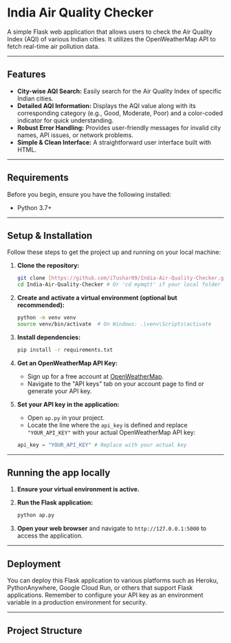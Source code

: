 # India Air Quality Checker

A simple Flask web application that allows users to check the Air Quality Index (AQI) of various Indian cities. It utilizes the OpenWeatherMap API to fetch real-time air pollution data.

---

## Features

* **City-wise AQI Search:** Easily search for the Air Quality Index of specific Indian cities.
* **Detailed AQI Information:** Displays the AQI value along with its corresponding category (e.g., Good, Moderate, Poor) and a color-coded indicator for quick understanding.
* **Robust Error Handling:** Provides user-friendly messages for invalid city names, API issues, or network problems.
* **Simple & Clean Interface:** A straightforward user interface built with HTML.

---

## Requirements

Before you begin, ensure you have the following installed:

* Python 3.7+

---

## Setup & Installation

Follow these steps to get the project up and running on your local machine:

1.  **Clone the repository:**

    ```bash
    git clone [https://github.com/iTushar09/India-Air-Quality-Checker.git](https://github.com/iTushar09/India-Air-Quality-Checker.git)
    cd India-Air-Quality-Checker # Or 'cd mymqtt' if your local folder is named that
    ```

2.  **Create and activate a virtual environment (optional but recommended):**

    ```bash
    python -m venv venv
    source venv/bin/activate  # On Windows: .\venv\Scripts\activate
    ```

3.  **Install dependencies:**

    ```bash
    pip install -r requirements.txt
    ```

4.  **Get an OpenWeatherMap API Key:**
    * Sign up for a free account at [OpenWeatherMap](https://openweathermap.org/).
    * Navigate to the "API keys" tab on your account page to find or generate your API key.

5.  **Set your API key in the application:**
    * Open `ap.py` in your project.
    * Locate the line where the `api_key` is defined and replace `"YOUR_API_KEY"` with your actual OpenWeatherMap API key:

    ```python
    api_key = "YOUR_API_KEY" # Replace with your actual key
    ```

---

## Running the app locally

1.  **Ensure your virtual environment is active.**
2.  **Run the Flask application:**

    ```bash
    python ap.py
    ```

3.  **Open your web browser** and navigate to `http://127.0.0.1:5000` to access the application.

---

## Deployment

You can deploy this Flask application to various platforms such as Heroku, PythonAnywhere, Google Cloud Run, or others that support Flask applications. Remember to configure your API key as an environment variable in a production environment for security.

---

## Project Structure
